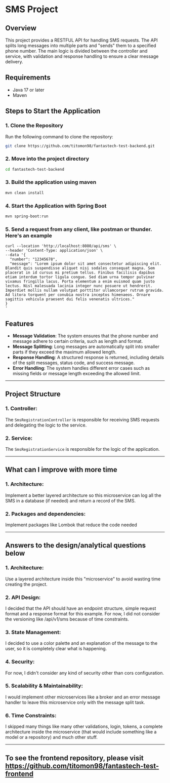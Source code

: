 # SMS Project

## Overview

This project provides a RESTFUL API for handling SMS requests. The API splits long messages into multiple parts and 
"sends" them to a specified phone number. The main logic is divided between the controller and service, with validation
and response handling to ensure a clear message delivery.

## Requirements

- Java 17 or later
- Maven

## Steps to Start the Application

### 1. Clone the Repository

Run the following command to clone the repository:

```bash
git clone https://github.com/titomon98/fantastech-test-backend.git
```

### 2. Move into the project directory

```bash
cd fantastech-test-backend
```

### 3. Build the application using maven

```bash
mvn clean install
```

### 4. Start the Application with Spring Boot

```bash
mvn spring-boot:run
```

### 5. Send a request from any client, like postman or thunder. Here's an example

```
curl --location 'http://localhost:8080/api/sms' \
--header 'Content-Type: application/json' \
--data '{
  "number": "12345678",
  "message": "Lorem ipsum dolor sit amet consectetur adipiscing elit. Blandit quis suspendisse aliquet nisi sodales consequat magna. Sem placerat in id cursus mi pretium tellus. Finibus facilisis dapibus etiam interdum tortor ligula congue. Sed diam urna tempor pulvinar vivamus fringilla lacus. Porta elementum a enim euismod quam justo lectus. Nisl malesuada lacinia integer nunc posuere ut hendrerit. Imperdiet mollis nullam volutpat porttitor ullamcorper rutrum gravida. Ad litora torquent per conubia nostra inceptos himenaeos. Ornare sagittis vehicula praesent dui felis venenatis ultrices."
}
'
```

## Features

- **Message Validation**: The system ensures that the phone number and message adhere to certain criteria, such as length and format.
- **Message Splitting**: Long messages are automatically split into smaller parts if they exceed the maximum allowed length.
- **Response Handling**: A structured response is returned, including details of the split messages, status code, and success message.
- **Error Handling**: The system handles different error cases such as missing fields or message length exceeding the allowed limit.

---

## Project Structure

### 1. **Controller:**

The `SmsRegistrationController` is responsible for receiving SMS requests and delegating the logic to the service.

### 2. **Service:**

The `SmsRegistrationService` is responsible for the logic of the application.

---

## What can I improve with more time

### 1. **Architecture:**

Implement a better layered architecture so this microservice can log all the SMS in a database (if needed) and return 
a record of the SMS.

### 2. **Packages and dependencies:**

Implement packages like Lombok that reduce the code needed

---

## Answers to the design/analytical questions below

### 1. **Architecture:**

Use a layered architecture inside this "microservice" to avoid wasting time creating the project.

### 2. **API Design:**

I decided that the API should have an endpoint structure, simple request format and a response format for this example.
For now, I did not consider the versioning like /api/v1/sms because of time constraints.

### 3. **State Management:**

I decided to use a color palette and an explanation of the message to the user, so it is completely clear what is 
happening.

### 4. **Security:**

For now, I didn't consider any kind of security other than cors configuration.

### 5. **Scalability & Maintainability:**

I would implement other microservices like a broker and an error message handler to leave this microservice
only with the message split task.

### 6. **Time Constraints:**

I skipped many things like many other validations, login, tokens, a complete architecture inside the microservice
(that would include something like a model or a repository) and much other stuff.

---

## To see the frontend repository, please visit https://github.com/titomon98/fantastech-test-frontend